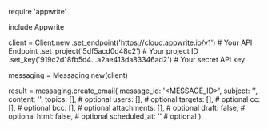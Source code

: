 require 'appwrite'

include Appwrite

client = Client.new
    .set_endpoint('https://cloud.appwrite.io/v1') # Your API Endpoint
    .set_project('5df5acd0d48c2') # Your project ID
    .set_key('919c2d18fb5d4...a2ae413da83346ad2') # Your secret API key

messaging = Messaging.new(client)

result = messaging.create_email(
    message_id: '<MESSAGE_ID>',
    subject: '<SUBJECT>',
    content: '<CONTENT>',
    topics: [], # optional
    users: [], # optional
    targets: [], # optional
    cc: [], # optional
    bcc: [], # optional
    attachments: [], # optional
    draft: false, # optional
    html: false, # optional
    scheduled_at: '' # optional
)
